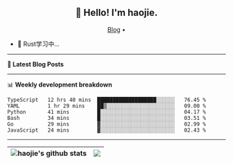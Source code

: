 <h2 align="center">👋 Hello! I'm haojie.</h2>
<p align="center">
  <a href="https://aoyouer.com">Blog</a> •
</p>


- 🔭 Rust学习中...


-------

**📝 Latest Blog Posts**


-------

📊 **Weekly development breakdown**
<!--START_SECTION:waka-->

```text
TypeScript   12 hrs 40 mins  ███████████████████░░░░░░   76.45 %
YAML         1 hr 29 mins    ██▒░░░░░░░░░░░░░░░░░░░░░░   09.00 %
Python       41 mins         █░░░░░░░░░░░░░░░░░░░░░░░░   04.17 %
Bash         34 mins         █░░░░░░░░░░░░░░░░░░░░░░░░   03.51 %
Go           29 mins         ▓░░░░░░░░░░░░░░░░░░░░░░░░   02.99 %
JavaScript   24 mins         ▓░░░░░░░░░░░░░░░░░░░░░░░░   02.43 %
```

<!--END_SECTION:waka-->

-------



| <img align="center" src="https://github-readme-stats.vercel.app/api?username=haojie06&show_icons=true&theme=graywhite&show_icons=true&count_private=true&include_all_commits=true&hide_border=true" alt="haojie's github stats" /> | <img align="center" src="https://github-readme-stats.vercel.app/api/top-langs/?username=haojie06&layout=compact&theme=graywhite&hide_border=true&hide=css,html" /> |
| ------------- | ------------- |


